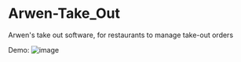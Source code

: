 # Arwen-Take_Out
Arwen's take out software, for restaurants to manage take-out orders  

Demo:
![image](https://github.com/ArwenQin/Arwen-Take_Out/assets/122495122/057a84c8-72c1-4661-b560-39fdf8b4625d)
